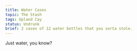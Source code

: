 ```yaml
---
title: Water Cases
topic: The Stash
tags: Upland Cay
status: Undrunk
brief: 2 cases of 12 water bottles that you sorta stole. 
---
```


Just water, you know? 